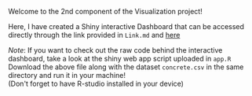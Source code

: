 Welcome to the 2nd component of the Visualization project!<br>

Here, I have created a Shiny interactive Dashboard that can be accessed directly through the link provided in `Link.md` and [here](https://shubhangisanyal.shinyapps.io/dashboard_shubhangi/)<br>

*Note*: If you want to check out the raw code behind the interactive dashboard, take a look at the shiny web app script uploaded in `app.R`<br>
Download the above file along with the dataset `concrete.csv` in the same directory and run it in your machine! <br>
(Don't forget to have R-studio installed in your device)
